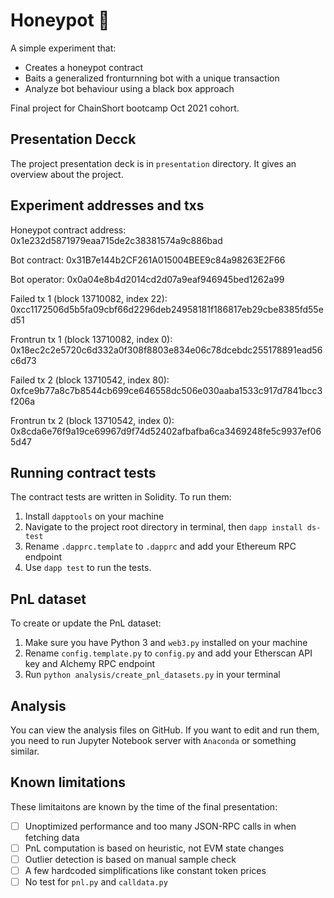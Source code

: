 # Honeypot :honey_pot:

A simple experiment that:
- Creates a honeypot contract
- Baits a generalized fronturnning bot with a unique transaction
- Analyze bot behaviour using a black box approach

Final project for ChainShort bootcamp Oct 2021 cohort. 

## Presentation Decck
The project presentation deck is in `presentation` directory. It gives an
overview about the project.

## Experiment addresses and txs
Honeypot contract address:
0x1e232d5871979eaa715de2c38381574a9c886bad

Bot contract:
0x31B7e144b2CF261A015004BEE9c84a98263E2F66

Bot operator:
0x0a04e8b4d2014cd2d07a9eaf946945bed1262a99

Failed tx 1 (block 13710082, index 22):
0xcc1172506d5b5fa09cbf66d2296deb24958181f186817eb29cbe8385fd55ed51

Frontrun tx 1 (block 13710082, index 0):
0x18ec2c2e5720c6d332a0f308f8803e834e06c78dcebdc255178891ead56c6d73

Failed tx 2 (block 13710542, index 80): 
0xfce9b77a8c7b8544cb699ce646558dc506e030aaba1533c917d7841bcc3f206a

Frontrun tx 2 (block 13710542, index 0):
0x8cda6e76f9a19ce69967d9f74d52402afbafba6ca3469248fe5c9937ef065d47

## Running contract tests
The contract tests are written in Solidity. To run them:
1. Install `dapptools` on your machine
2. Navigate to the project root directory in terminal, then `dapp install ds-test`
3. Rename `.dapprc.template` to `.dapprc` and add your Ethereum RPC endpoint
4. Use `dapp test` to run the tests.

## PnL dataset
To create or update the PnL dataset:
1. Make sure you have Python 3 and `web3.py` installed on your machine
2. Rename `config.template.py` to `config.py` and add your Etherscan API key and
   Alchemy RPC endpoint
3. Run `python analysis/create_pnl_datasets.py` in your terminal

## Analysis
You can view the analysis files on GitHub. If you want to edit and run them, you
need to run Jupyter Notebook server with `Anaconda` or something similar.

## Known limitations
These limitaitons are known by the time of the final presentation:
- [ ] Unoptimized performance and too many JSON-RPC calls in when fetching data
- [ ] PnL computation is based on heuristic, not EVM state changes
- [ ] Outlier detection is based on manual sample check
- [ ] A few hardcoded simplifications like constant token prices
- [ ] No test for `pnl.py` and `calldata.py`

